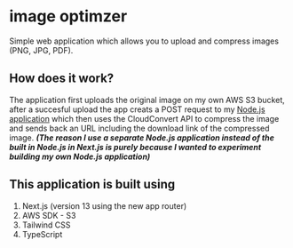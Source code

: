 # image optimzer
Simple web application which allows you to upload and compress images (PNG, JPG, PDF). 

## How does it work?
The application first uploads the original image on my own AWS S3 bucket, after a succesful upload the app creats a POST request to my <a href="https://github.com/buuraak/cloudconverter">Node.js application</a> which then uses the CloudConvert API to compress the image and sends back an URL including the download link of the compressed image.
***(The reason I use a separate Node.js application instead of the built in Node.js in Next.js is purely because I wanted to experiment building my own Node.js application)***

## This application is built using
1. Next.js (version 13 using the new app router)
2. AWS SDK - S3
3. Tailwind CSS
4. TypeScript
